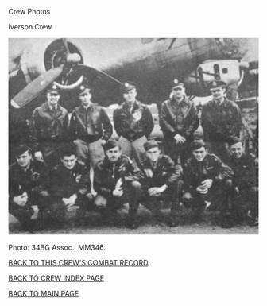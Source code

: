 
Crew Photos






 




Iverson Crew  
  

![](Iverson.jpg)  

Photo: 34BG Assoc., MM346.  

  

[BACK TO THIS CREW'S COMBAT RECORD](ValorToVictory/crews/Iverson.md)  

[BACK TO CREW INDEX PAGE](ValorToVictory/000crews.md)  

[BACK TO MAIN PAGE](ValorToVictory/index.html)


